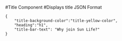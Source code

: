 #Title Component
#Displays title
JSON Format
```
{
    "title-background-color":"title-yellow-color",
    "heading":"h1",
    "title-bar-text": "Why join Sun Life?"
}
```
<!-- Classes available for "title-background-color"" are "title-yellow-color","title-blue-color" and links colors are changed accordingly -->